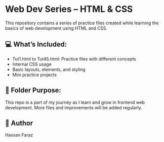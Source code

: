 # Web Dev Series – HTML & CSS

This repository contains a series of practice files created while learning the basics of web development using HTML and CSS.

## 💻 What’s Included:
- Tut1.html to Tut45.html: Practice files with different concepts
- Internal CSS usage
- Basic layouts, elements, and styling
- Mini practice projects

## 📁 Folder Purpose:
This repo is a part of my journey as I learn and grow in frontend web development. More files and improvements will be added regularly.

## 🚀 Author
Hassan Faraz
